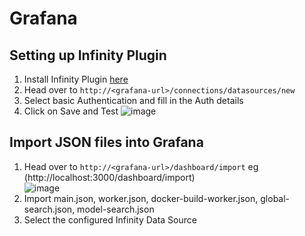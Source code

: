 # Grafana

## Setting up Infinity Plugin
1) Install Infinity Plugin [here](https://grafana.com/grafana/plugins/yesoreyeram-infinity-datasource/)
2) Head over to ```http://<grafana-url>/connections/datasources/new```
3) Select basic Authentication and fill in the Auth details
4) Click on Save and Test
![image](https://github.com/Baibhav-Mishra/grafana/assets/33419322/c2f78d10-cd1e-4f87-8e68-4b8550dd07cd)


## Import JSON files into Grafana
1) Head over to ```http://<grafana-url>/dashboard/import``` eg (http://localhost:3000/dashboard/import)\
![image](https://github.com/Baibhav-Mishra/grafana/assets/33419322/e15f41ba-5008-4cac-9e8c-824d0ca9e337)
2) Import main.json, worker.json, docker-build-worker.json, global-search.json, model-search.json
3) Select the configured Infinity Data Source



